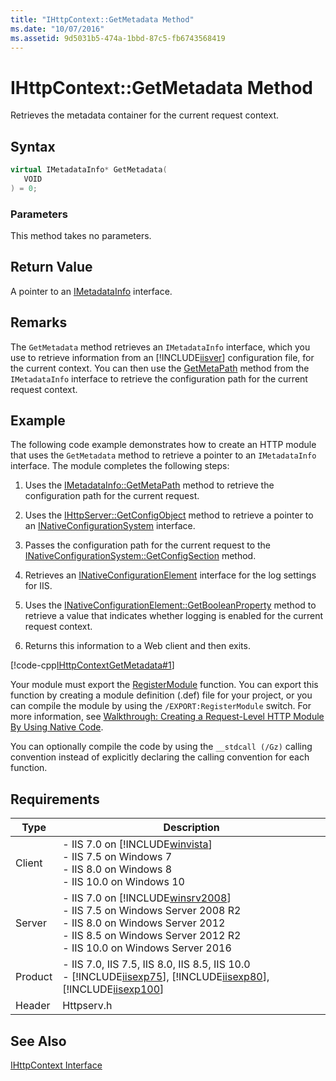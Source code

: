 ```yaml
---
title: "IHttpContext::GetMetadata Method"
ms.date: "10/07/2016"
ms.assetid: 9d5031b5-474a-1bbd-87c5-fb6743568419
---
```

# IHttpContext::GetMetadata Method
Retrieves the metadata container for the current request context.  
  
## Syntax  
  
```cpp  
virtual IMetadataInfo* GetMetadata(  
   VOID  
) = 0;  
```  
  
### Parameters  
 This method takes no parameters.  
  
## Return Value  
 A pointer to an [IMetadataInfo](../../web-development-reference/native-code-api-reference/imetadatainfo-interface.md) interface.  
  
## Remarks  
 The `GetMetadata` method retrieves an `IMetadataInfo` interface, which you use to retrieve information from an [!INCLUDE[iisver](../../wmi-provider/includes/iisver-md.md)] configuration file, for the current context. You can then use the [GetMetaPath](../../web-development-reference/native-code-api-reference/imetadatainfo-getmetapath-method.md) method from the `IMetadataInfo` interface to retrieve the configuration path for the current request context.  
  
## Example  
 The following code example demonstrates how to create an HTTP module that uses the `GetMetadata` method to retrieve a pointer to an `IMetadataInfo` interface. The module completes the following steps:  
  
1.  Uses the [IMetadataInfo::GetMetaPath](../../web-development-reference/native-code-api-reference/imetadatainfo-getmetapath-method.md) method to retrieve the configuration path for the current request.  
  
2.  Uses the [IHttpServer::GetConfigObject](../../web-development-reference/native-code-api-reference/ihttpserver-getconfigobject-method.md) method to retrieve a pointer to an [INativeConfigurationSystem](https://msdn.microsoft.com/ef29f2da-90b4-be7d-e59b-83fa1799f477) interface.  
  
3.  Passes the configuration path for the current request to the [INativeConfigurationSystem::GetConfigSection](https://msdn.microsoft.com/ad4c47fd-a00e-eb0e-f181-0cb41e98c89d) method.  
  
4.  Retrieves an [INativeConfigurationElement](https://msdn.microsoft.com/70c26f09-2188-b797-062a-b2eaca3d9ef7) interface for the log settings for IIS.  
  
5.  Uses the [INativeConfigurationElement::GetBooleanProperty](https://msdn.microsoft.com/6f2c8f06-b85d-1e93-ab1b-771a6e1e3ca7) method to retrieve a value that indicates whether logging is enabled for the current request context.  
  
6.  Returns this information to a Web client and then exits.  
  
 [!code-cpp[IHttpContextGetMetadata#1](../../../samples/snippets/cpp/VS_Snippets_IIS/IIS7/IHttpContextGetMetadata/cpp/IHttpContextGetMetadata.cpp#1)]  
  
 Your module must export the [RegisterModule](../../web-development-reference/native-code-api-reference/pfn-registermodule-function.md) function. You can export this function by creating a module definition (.def) file for your project, or you can compile the module by using the `/EXPORT:RegisterModule` switch. For more information, see [Walkthrough: Creating a Request-Level HTTP Module By Using Native Code](../../web-development-reference/native-code-development-overview/walkthrough-creating-a-request-level-http-module-by-using-native-code.md).  
  
 You can optionally compile the code by using the `__stdcall (/Gz)` calling convention instead of explicitly declaring the calling convention for each function.  
  
## Requirements  
  
|Type|Description|  
|----------|-----------------|  
|Client|-   IIS 7.0 on [!INCLUDE[winvista](../../wmi-provider/includes/winvista-md.md)]<br />-   IIS 7.5 on Windows 7<br />-   IIS 8.0 on Windows 8<br />-   IIS 10.0 on Windows 10|  
|Server|-   IIS 7.0 on [!INCLUDE[winsrv2008](../../wmi-provider/includes/winsrv2008-md.md)]<br />-   IIS 7.5 on Windows Server 2008 R2<br />-   IIS 8.0 on Windows Server 2012<br />-   IIS 8.5 on Windows Server 2012 R2<br />-   IIS 10.0 on Windows Server 2016|  
|Product|-   IIS 7.0, IIS 7.5, IIS 8.0, IIS 8.5, IIS 10.0<br />-   [!INCLUDE[iisexp75](../../web-development-reference/native-code-api-reference/includes/iisexp75-md.md)], [!INCLUDE[iisexp80](../../web-development-reference/native-code-api-reference/includes/iisexp80-md.md)], [!INCLUDE[iisexp100](../../web-development-reference/native-code-api-reference/includes/iisexp100-md.md)]|  
|Header|Httpserv.h|  
  
## See Also  
 [IHttpContext Interface](../../web-development-reference/native-code-api-reference/ihttpcontext-interface.md)